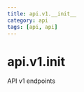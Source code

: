 ```yaml
---
title: api.v1.__init__
category: api
tags: [api, api]
---
```


# api.v1.__init__

API v1 endpoints


